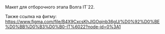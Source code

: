 
Макет для отборочного этапа Волга IT`22.

Также ссылка на фигму: https://www.figma.com/file/B4X9CxcsKhJlGOqinb36gU/%D0%92%D0%BE%D0%BB%D0%B3%D0%B0-IT%6022?node-id=0%3A1

